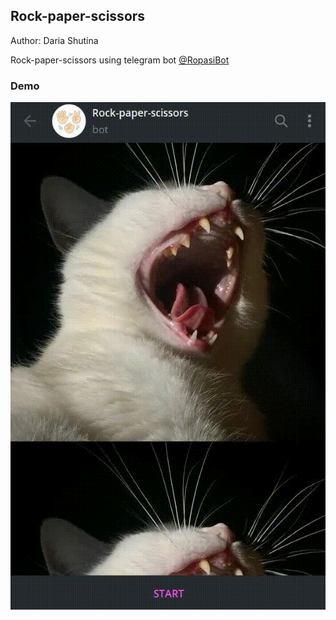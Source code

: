 ## Rock-paper-scissors

Author: Daria Shutina



Rock-paper-scissors using telegram bot [@RopasiBot](https://t.me/RopasiBot)



### Demo

![rps_demo](./media/rps_demo.gif)
